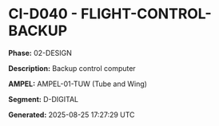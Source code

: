 # CI-D040 - FLIGHT-CONTROL-BACKUP

**Phase:** 02-DESIGN

**Description:** Backup control computer

**AMPEL:** AMPEL-01-TUW (Tube and Wing)

**Segment:** D-DIGITAL

**Generated:** 2025-08-25 17:27:29 UTC

